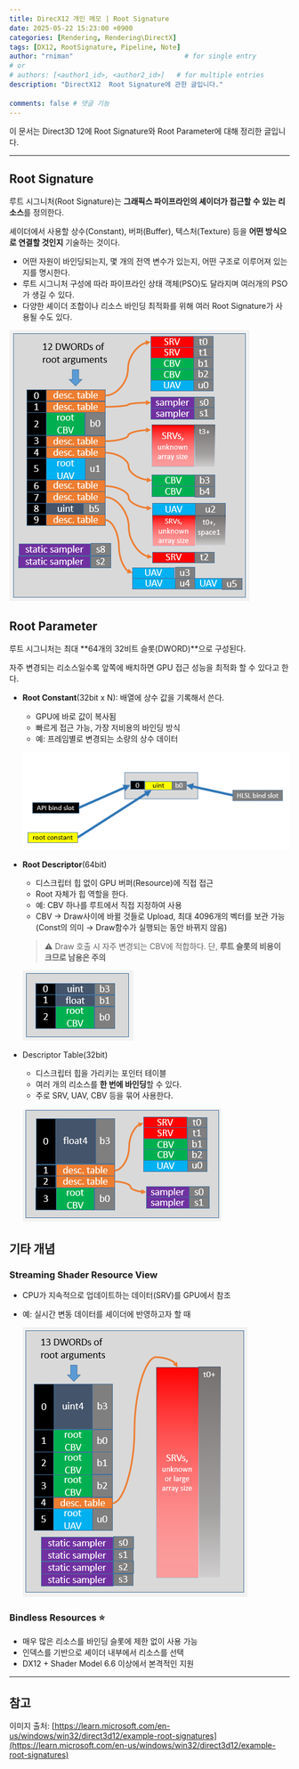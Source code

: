 ```yaml
---
title: DirecX12 개인 메모 | Root Signature
date: 2025-05-22 15:23:00 +0900
categories: [Rendering, Rendering\DirectX]
tags: [DX12, RootSignature, Pipeline, Note]
author: "rniman"                            # for single entry
# or
# authors: [<author1_id>, <author2_id>]   # for multiple entries
description: "DirectX12  Root Signature에 관한 글입니다."

comments: false # 댓글 기능
---
```


이 문서는 Direct3D 12에 Root Signature와 Root Parameter에 대해 정리한 글입니다.

---

## **Root Signature**

루트 시그니처(Root Signature)는 **그래픽스 파이프라인의 셰이더가 접근할 수 있는 리소스**를 정의한다.

셰이더에서 사용할 상수(Constant), 버퍼(Buffer), 텍스처(Texture) 등을 **어떤 방식으로 연결할 것인지** 기술하는 것이다.

- 어떤 자원이 바인딩되는지, 몇 개의 전역 변수가 있는지, 어떤 구조로 이루어져 있는지를 명시한다.
- 루트 시그니처 구성에 따라 파이프라인 상태 객체(PSO)도 달라지며 여러개의 PSO가 생길 수 있다.
- 다양한 셰이더 조합이나 리소스 바인딩 최적화를 위해 여러 Root Signature가 사용될 수도 있다.

![root-tables-3.png](assets/img/DX12/RootSignature/root-tables-3.png)

## Root Parameter

루트 시그니처는 최대 **64개의 32비트 슬롯(DWORD)**으로 구성된다.

자주 변경되는 리소스일수록 앞쪽에 배치하면 GPU 접근 성능을 최적화 할 수 있다고 한다.

- **Root Constant**(32bit x N): 배열에 상수 값을 기록해서 쓴다.
    - GPU에 바로 값이 복사됨
    - 빠르게 접근 가능, 가장 저비용의 바인딩 방식
    - 예: 프레임별로 변경되는 소량의 상수 데이터
    
    ![root-tables-constant.png](assets/img/DX12/RootSignature/root-tables-constant.png)

- **Root Descriptor**(64bit)
    - 디스크립터 힙 없이 GPU 버퍼(Resource)에 직접 접근
    - Root 자체가 힙 역할을 한다.
    - 예: CBV 하나를 루트에서 직접 지정하여 사용
    - CBV → Draw사이에 바뀔 것들로 Upload, 최대 4096개의 벡터를 보관 가능 (Const의 의미 → Draw함수가 실행되는 동안 바뀌지 않음)
    
    > ⚠ Draw 호출 시 자주 변경되는 CBV에 적합하다.
    단, **루트 슬롯의 비용이 크므로 남용은 주의**
    > 
    
    ![root-tables-cbv.png](assets/img/DX12/RootSignature/root-tables-cbv.png)
    
- Descriptor Table(32bit)
    - 디스크립터 힙을 가리키는 포인터 테이블
    - 여러 개의 리소스를 **한 번에 바인딩**할 수 있다.
    - 주로 SRV, UAV, CBV 등을 묶어 사용한다.
    
    ![root-tables-2.png](assets/img/DX12/RootSignature/root-tables-2.png)
    

## 기타 개념

### Streaming Shader Resource View

- CPU가 지속적으로 업데이트하는 데이터(SRV)를 GPU에서 참조
- 예: 실시간 변동 데이터를 셰이더에 반영하고자 할 때
    
    ![root-tables-4.png](assets/img/DX12/RootSignature/root-tables-4.png)
    

### Bindless Resources ⭐️

- 매우 많은 리소스를 바인딩 슬롯에 제한 없이 사용 가능
- 인덱스를 기반으로 셰이더 내부에서 리소스를 선택
- DX12 + Shader Model 6.6 이상에서 본격적인 지원

---

## 참고
이미지 출처: [https://learn.microsoft.com/en-us/windows/win32/direct3d12/example-root-signatures](https://learn.microsoft.com/en-us/windows/win32/direct3d12/example-root-signatures)
